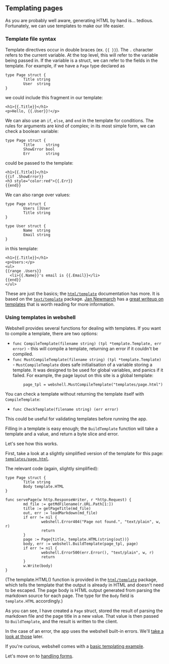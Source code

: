 ## Templating pages

As you are probably well aware, generating HTML by hand is... tedious.
Fortunately, we can use templates to make our life easier.

### Template file syntax

Template directives occur in double braces (ex. `{{ }}`). The `.` character
refers to the current variable. At the top level, this will refer to the
variable being passed in. If the variable is a struct, we can refer to the
fields in the template. For example, if we have a `Page` type declared as

```
type Page struct {
        Title string
        User  string
}
```

we could include this fragment in our template:

```
<h1>{{.Title}}</h1>
<p>Hello, {{.User}}!</p>
```

We can also use an `if`, `else`, and `end` in the template for conditions.
The rules for arguments are kind of complex; in its most simple form, we
can check a boolean variable:

```
type Page struct {
        Title     string
        ShowError bool
        Err       string
```

could be passed to the template:

```
<h1>{{.Title}}</h1>
{{if .ShowError}}
<h3 style="color:red">{{.Err}}
{{end}}
```

We can also range over values:

```
type Page struct {
        Users []User
        Title string
}

type User struct {
        Name  string
        Email string
}
```

in this template:

```
<h1>{{.Title}}</h1>
<p>Users:</p>
<ul>
{{range .Users}}
  <li>{{.Name}}'s email is {{.Email}}</li>
{{end}}
</ul>
```

These are just the basics; the [`html/template`](http://golang.org/pkg/html/template)
documentation has more. It is based on the
[`text/template`](http://golang.org/pkg/text/template) package.
[Jan Newmarch](http://jan.newmarch.name) has a
[great writeup on templates](http://jan.newmarch.name/go/template/chapter-template.html)
that is worth reading for more information.

### Using templates in webshell

Webshell provides several functions for dealing with templates. If you want to
compile a template, there are two options:

* `func CompileTemplate(filename string) (tpl *template.Template, err error)` -
this will compile a template, returning an error if it couldn't be compiled.
* `func MustCompileTemplate(filename string) (tpl *template.Template)` -
`MustCompileTemplate` does safe initialisation of a variable storing a
template. It was designed to be used for global variables, and panics if it
failed. For example, the page layout on this site is a global template:

```
        page_tpl = webshell.MustCompileTemplate("templates/page.html")
```

You can check a template without returning the template itself with
`CompileTemplate`:

* `func CheckTemplate(filename string) (err error)`

This could be useful for validating templates before running the app.

Filling in a template is easy enough; the `BuildTemplate` function will
take a template and a value, and return a byte slice and error.

Let's see how this works.

First, take a look at a slightly simplified version of the template for this
page: [`templates/page.html`](/examples/templating/page.txt).

The relevant code (again, slightly simplified):

```
type Page struct {
        Title string
        Body template.HTML
}

func servePage(w http.ResponseWriter, r *http.Request) {
        md_file := getMdFilename(r.URL.Path[1:])
        title := getPageTitle(md_file)
        out, err := loadMarkdown(md_file)
        if err != nil {
                webshell.Error404("Page not found.", "text/plain", w, r)
                return
        }
        page := Page{title, template.HTML(string(out))}
        body, err := webshell.BuildTemplate(page_tpl, page)
        if err != nil {
                webshell.Error500(err.Error(), "text/plain", w, r)
                return
        }
        w.Write(body)
}
```

(The template.HTML() function is provided in the
[`html/template`](http://golang.org/pkg/html/template/) package, which tells
the template that the output is already in HTML and doesn't need to be escaped.
The page body is HTML output generated from parsing the markdown source for
each page. The type for the `Body` field is `template.HTML` accordingly.)

As you can see, I have created a `Page` struct, stored the result of parsing
the markdown file and the page title in a new value. That value is then passed
to `BuildTemplate`, and the result is written to the client.

In the case of an error, the app uses the webshell built-in errors. We'll
[take a look at those](/errors) later.

If you're curious, webshell comes with a
[basic templating example](https://github.com/gokyle/webshell/tree/master/examples/templates).

Let's move on to [handling forms](/forms).

